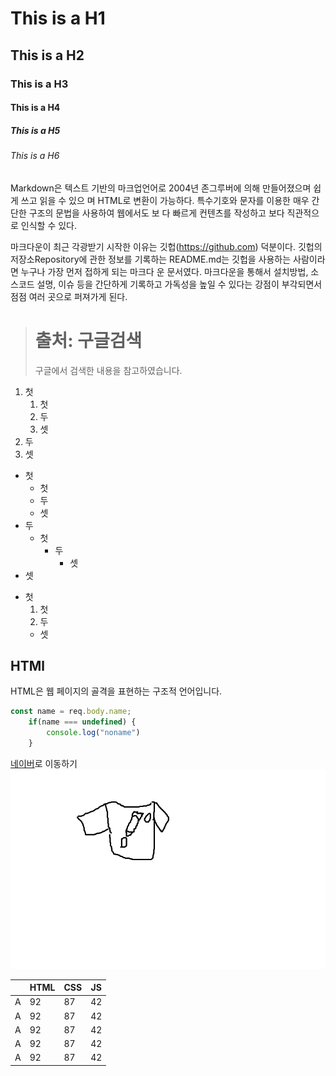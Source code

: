 # This is a H1
## This is a H2
### This is a H3
#### This is a H4
##### This is a H5
###### This is a H6

Markdown은 텍스트 기반의 마크업언어로 2004년 존그루버에 의해 만들어졌으며 쉽게 쓰고 읽을 수 있으
며 HTML로 변환이 가능하다. 특수기호와 문자를 이용한 매우 간단한 구조의 문법을 사용하여 웹에서도 보
다 빠르게 컨텐츠를 작성하고 보다 직관적으로 인식할 수 있다.

마크다운이 최근 각광받기 시작한 이유는 깃헙(https://github.com) 덕분이다. 깃헙의 저장소Repository에
관한 정보를 기록하는 README.md는 깃헙을 사용하는 사람이라면 누구나 가장 먼저 접하게 되는 마크다
운 문서였다. 마크다운을 통해서 설치방법, 소스코드 설명, 이슈 등을 간단하게 기록하고 가독성을 높일 수
있다는 강점이 부각되면서 점점 여러 곳으로 퍼져가게 된다.

> # 출처: 구글검색
> 구글에서 검색한 내용을 참고하였습니다.

1. 첫
   1. 첫
   2. 두
   3. 셋
2. 두
3. 셋
   
- 첫
  - 첫 
  - 두
  - 셋
- 두
  - 첫
    - 두
      - 셋
- 셋

* 첫
  1. 첫
  2. 두
    * 셋

## HTMl
HTML은 웹 페이지의 골격을 표현하는 구조적 언어입니다.

```javascript
const name = req.body.name;
    if(name === undefined) {
        console.log("noname")
    }
```

[네이버](https://www.naver.com)로 이동하기
![내그림](noname.png)

| | HTML | CSS | JS |
|---|---|---|---|
| A | 92 | 87 | 42 | 
| A | 92 | 87 | 42 | 
| A | 92 | 87 | 42 | 
| A | 92 | 87 | 42 | 
| A | 92 | 87 | 42 | 
